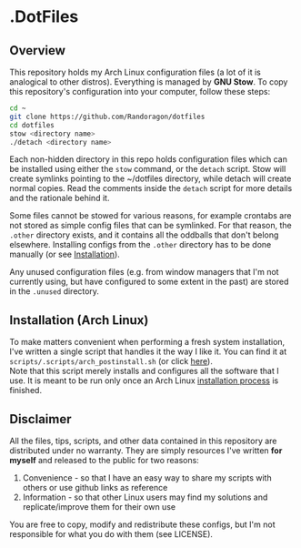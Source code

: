# .DotFiles

## Overview

This repository holds my Arch Linux configuration files (a lot of it is analogical to other distros).
Everything is managed by **GNU Stow**. To copy this repository's configuration into your computer, follow these steps:

```sh
cd ~
git clone https://github.com/Randoragon/dotfiles
cd dotfiles
stow <directory name>
./detach <directory name>
```

Each non-hidden directory in this repo holds configuration files which can be installed using either the ``stow`` command, or the ``detach`` script.
Stow will create symlinks pointing to the ~/dotfiles directory, while detach will create normal copies.
Read the comments inside the ``detach`` script for more details and the rationale behind it.

Some files cannot be stowed for various reasons, for example crontabs are not stored as simple config files that can be symlinked.
For that reason, the ``.other`` directory exists, and it contains all the oddballs that don't belong elsewhere.
Installing configs from the ``.other`` directory has to be done manually (or see [Installation](https://github.com/Randoragon/dotfiles#installation-arch-linux)).

Any unused configuration files (e.g. from window managers that I'm not currently
using, but have configured to some extent in the past) are stored in the
``.unused`` directory.

## Installation (Arch Linux)

To make matters convenient when performing a fresh system installation, I've written a single script that handles it the way I like it.
You can find it at ``scripts/.scripts/arch_postinstall.sh`` (or click [here](https://github.com/randoragon/dotfiles/blob/master/scripts/.scripts/arch_postinstall.sh)).  
Note that this script merely installs and configures all the software that I use. It is meant to be run only once an Arch Linux [installation process](https://wiki.archlinux.org/index.php/Installation_guide) is finished.

## Disclaimer

All the files, tips, scripts, and other data contained in this repository are distributed under no warranty. They are simply resources I've written **for myself** and released to the public for two reasons:

1. Convenience - so that I have an easy way to share my scripts with others or use github links as reference
2. Information - so that other Linux users may find my solutions and replicate/improve them for their own use

You are free to copy, modify and redistribute these configs, but I'm not responsible for what you do with them
(see LICENSE).

